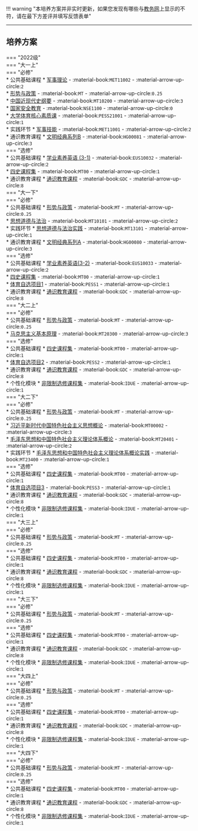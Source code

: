!!! warning "本培养方案并非实时更新，如果您发现有哪些与[教务网](https://my.cqu.edu.cn)上显示的不符，请在最下方差评并填写反馈表单"

---

## 培养方案  
=== "2022级"  
    === "大一上"  
        === "必修"  
            * 公共基础课程
                * [军事理论](../../../../course/军事理论.md) - :material-book:`MET11002` - :material-arrow-up-circle:`2`  
                * [形势与政策](../../../../course/形势与政策.md) - :material-book:`MT` - :material-arrow-up-circle:`0.25`  
                * [中国近现代史纲要](../../../../course/中国近现代史纲要.md) - :material-book:`MT10200` - :material-arrow-up-circle:`3`  
                * [国家安全教育](../../../../course/国家安全教育.md) - :material-book:`NSE1100` - :material-arrow-up-circle:`0`  
                * [大学体育核心素质课](../../../../course/体育.md) - :material-book:`PESS21001` - :material-arrow-up-circle:`1`  
            * 实践环节
                * [军事技能](../../../../course/军事技能.md) - :material-book:`MET11001` - :material-arrow-up-circle:`2`  
            * 通识教育课程
                * [文明经典系列B](../../../../course/文明经典系列.md) - :material-book:`HG00081` - :material-arrow-up-circle:`3`  
        === "选修"  
            * 公共基础课程
                * [学业素养英语 (3-1)](../../../../course/英语.md) - :material-book:`EUS10032` - :material-arrow-up-circle:`2`  
                * [四史课程集](../../../../course/四史课程集.md) - :material-book:`MT00` - :material-arrow-up-circle:`1`  
            * 通识教育课程
                * [通识教育课程](../../../../course/通识教育课程.md) - :material-book:`GDC` - :material-arrow-up-circle:`8`  
    === "大一下"  
        === "必修"  
            * 公共基础课程
                * [形势与政策](../../../../course/形势与政策.md) - :material-book:`MT` - :material-arrow-up-circle:`0.25`  
                * [思想道德与法治](../../../../course/思想道德与法治.md) - :material-book:`MT10101` - :material-arrow-up-circle:`2`  
            * 实践环节
                * [思想道德与法治实践](../../../../course/思想道德与法治实践.md) - :material-book:`MT13101` - :material-arrow-up-circle:`1`  
            * 通识教育课程
                * [文明经典系列A](../../../../course/文明经典系列.md) - :material-book:`HG00080` - :material-arrow-up-circle:`3`  
        === "选修"  
            * 公共基础课程
                * [学业素养英语(3-2)](../../../../course/英语.md) - :material-book:`EUS10033` - :material-arrow-up-circle:`2`  
                * [四史课程集](../../../../course/四史课程集.md) - :material-book:`MT00` - :material-arrow-up-circle:`1`  
                * [体育自选项目1](../../../../course/体育.md) - :material-book:`PESS1` - :material-arrow-up-circle:`1`  
            * 通识教育课程
                * [通识教育课程](../../../../course/通识教育课程.md) - :material-book:`GDC` - :material-arrow-up-circle:`8`  
    === "大二上"  
        === "必修"  
            * 公共基础课程
                * [形势与政策](../../../../course/形势与政策.md) - :material-book:`MT` - :material-arrow-up-circle:`0.25`  
                * [马克思主义基本原理](../../../../course/马克思主义基本原理.md) - :material-book:`MT20300` - :material-arrow-up-circle:`3`  
        === "选修"  
            * 公共基础课程
                * [四史课程集](../../../../course/四史课程集.md) - :material-book:`MT00` - :material-arrow-up-circle:`1`  
                * [体育自选项目2](../../../../course/体育.md) - :material-book:`PESS2` - :material-arrow-up-circle:`1`  
            * 通识教育课程
                * [通识教育课程](../../../../course/通识教育课程.md) - :material-book:`GDC` - :material-arrow-up-circle:`8`  
            * 个性化模块
                * [非限制选修课程集](../../../../course/非限制选修课程集.md) - :material-book:`IDUE` - :material-arrow-up-circle:`1`  
    === "大二下"  
        === "必修"  
            * 公共基础课程
                * [形势与政策](../../../../course/形势与政策.md) - :material-book:`MT` - :material-arrow-up-circle:`0.25`  
                * [习近平新时代中国特色社会主义思想概论](../../../../course/习近平新时代中国特色社会主义思想概论.md) - :material-book:`MT00002` - :material-arrow-up-circle:`3`  
                * [毛泽东思想和中国特色社会主义理论体系概论](../../../../course/毛泽东思想和中国特色社会主义理论体系概论.md) - :material-book:`MT20401` - :material-arrow-up-circle:`2`  
            * 实践环节
                * [毛泽东思想和中国特色社会主义理论体系概论实践](../../../../course/毛泽东思想和中国特色社会主义理论体系概论实践.md) - :material-book:`MT23400` - :material-arrow-up-circle:`1`  
        === "选修"  
            * 公共基础课程
                * [四史课程集](../../../../course/四史课程集.md) - :material-book:`MT00` - :material-arrow-up-circle:`1`  
                * [体育自选项目3](../../../../course/体育.md) - :material-book:`PESS3` - :material-arrow-up-circle:`1`  
            * 通识教育课程
                * [通识教育课程](../../../../course/通识教育课程.md) - :material-book:`GDC` - :material-arrow-up-circle:`8`  
            * 个性化模块
                * [非限制选修课程集](../../../../course/非限制选修课程集.md) - :material-book:`IDUE` - :material-arrow-up-circle:`1`  
    === "大三上"  
        === "必修"  
            * 公共基础课程
                * [形势与政策](../../../../course/形势与政策.md) - :material-book:`MT` - :material-arrow-up-circle:`0.25`  
        === "选修"  
            * 公共基础课程
                * [四史课程集](../../../../course/四史课程集.md) - :material-book:`MT00` - :material-arrow-up-circle:`1`  
            * 通识教育课程
                * [通识教育课程](../../../../course/通识教育课程.md) - :material-book:`GDC` - :material-arrow-up-circle:`8`  
            * 个性化模块
                * [非限制选修课程集](../../../../course/非限制选修课程集.md) - :material-book:`IDUE` - :material-arrow-up-circle:`1`  
    === "大三下"  
        === "必修"  
            * 公共基础课程
                * [形势与政策](../../../../course/形势与政策.md) - :material-book:`MT` - :material-arrow-up-circle:`0.25`  
        === "选修"  
            * 公共基础课程
                * [四史课程集](../../../../course/四史课程集.md) - :material-book:`MT00` - :material-arrow-up-circle:`1`  
            * 通识教育课程
                * [通识教育课程](../../../../course/通识教育课程.md) - :material-book:`GDC` - :material-arrow-up-circle:`8`  
            * 个性化模块
                * [非限制选修课程集](../../../../course/非限制选修课程集.md) - :material-book:`IDUE` - :material-arrow-up-circle:`1`  
    === "大四上"  
        === "必修"  
            * 公共基础课程
                * [形势与政策](../../../../course/形势与政策.md) - :material-book:`MT` - :material-arrow-up-circle:`0.25`  
        === "选修"  
            * 公共基础课程
                * [四史课程集](../../../../course/四史课程集.md) - :material-book:`MT00` - :material-arrow-up-circle:`1`  
            * 通识教育课程
                * [通识教育课程](../../../../course/通识教育课程.md) - :material-book:`GDC` - :material-arrow-up-circle:`8`  
            * 个性化模块
                * [非限制选修课程集](../../../../course/非限制选修课程集.md) - :material-book:`IDUE` - :material-arrow-up-circle:`1`  
    === "大四下"  
        === "必修"  
            * 公共基础课程
                * [形势与政策](../../../../course/形势与政策.md) - :material-book:`MT` - :material-arrow-up-circle:`0.25`  
        === "选修"  
            * 公共基础课程
                * [四史课程集](../../../../course/四史课程集.md) - :material-book:`MT00` - :material-arrow-up-circle:`1`  
            * 通识教育课程
                * [通识教育课程](../../../../course/通识教育课程.md) - :material-book:`GDC` - :material-arrow-up-circle:`8`  
            * 个性化模块
                * [非限制选修课程集](../../../../course/非限制选修课程集.md) - :material-book:`IDUE` - :material-arrow-up-circle:`1`  